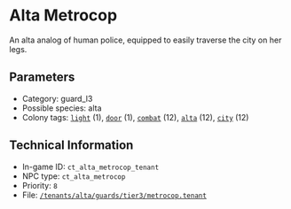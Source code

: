 # Alta Metrocop

An alta analog of human police, equipped to easily traverse the city on her legs.

## Parameters

- Category: guard_l3
- Possible species: alta
- Colony tags: [`light`](https://ceterai.github.io/MyEnternia/Wiki/Tags/Light) (1), [`door`](https://ceterai.github.io/MyEnternia/Wiki/Tags/Door) (1), [`combat`](https://ceterai.github.io/MyEnternia/Wiki/Tags/Combat) (12), [`alta`](https://ceterai.github.io/MyEnternia/Wiki/Tags/Alta) (12), [`city`](https://ceterai.github.io/MyEnternia/Wiki/Tags/City) (12)

## Technical Information

- In-game ID: `ct_alta_metrocop_tenant`
- NPC type: `ct_alta_metrocop`
- Priority: `8`
- File: [`/tenants/alta/guards/tier3/metrocop.tenant`](https://github.com/Ceterai/Enternia/blob/main/tenants/alta/guards/tier3/metrocop.tenant)
